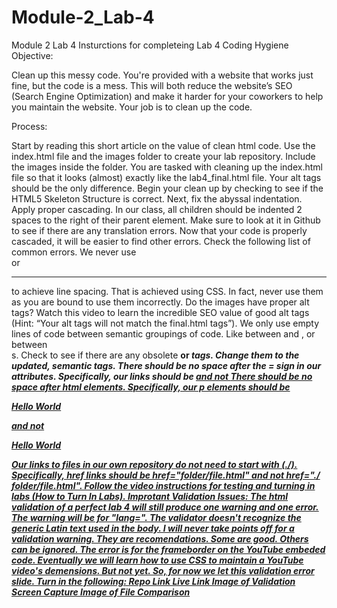 # Module-2_Lab-4
Module 2 Lab 4
Insturctions for completeing Lab 4
Coding Hygiene
Objective:

Clean up this messy code. You're provided with a website that works just fine, but the code is a mess. This will both reduce the website’s SEO (Search Engine Optimization) and make it harder for your coworkers to help you maintain the website. Your job is to clean up the code.

Process:

Start by reading this short article on the value of clean html code.
Use the index.html file and the images folder to create your lab repository. Include the images inside the folder.
You are tasked with cleaning up the index.html file so that it looks (almost) exactly like the lab4_final.html file. Your alt tags should be the only difference.
Begin your clean up by checking to see if the HTML5 Skeleton Structure is correct.
Next, fix the abyssal indentation. Apply proper cascading. In our class, all children should be indented 2 spaces to the right of their parent element. Make sure to look at it in Github to see if there are any translation errors.
Now that your code is properly cascaded, it will be easier to find other errors. Check the following list of common errors.
We never use <br> or <hr> to achieve line spacing. That is achieved using CSS. In fact, never use them as you are bound to use them incorrectly.
Do the images have proper alt tags? Watch this video to learn the incredible SEO value of good alt tags (Hint: “Your alt tags will not match the final.html tags”).
We only use empty lines of code between semantic groupings of code. Like between <head> and <body>, or between <section>s.
Check to see if there are any obsolete <b> or <i> tags. Change them to the updated, semantic tags.
There should be no space after the = sign in our attributes. Specifically, our links should be <a href="index.html"> and not <a href = "index.html">
There should be no space after html elements. Specifically, our p elements should be <p>Hello World</p> and not <p> Hello World </p>
Our links to files in our own repository do not need to start with (./). Specifically, href links should be href="folder/file.html" and not href="./ folder/file.html".
Follow the video instructions for testing and turning in labs (How to Turn In Labs).
Improtant Validation Issues: The html validation of a perfect lab 4 will still produce one warning and one error.
The warning will be for "lang=". The validator doesn't recognize the generic Latin text used in the body. I will never take points off for a validation warning. They are recomendations. Some are good. Others can be ignored.
The error is for the frameborder on the YouTube embeded code. Eventually we will learn how to use CSS to maintain a YouTube video's demensions. But not yet. So, for now we let this validation error slide.
Turn in the following:
Repo Link
Live Link
Image of Validation Screen Capture
Image of File Comparison
